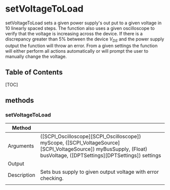# setVoltageToLoad
setVoltageToLoad sets a given power supply's out put to a given voltage in 10 linearly spaced steps. The function also uses a given oscilloscope to verify that the voltage is increasing across the device. If there is a discrepancy greater than 5% between the device $V_{DS}$ and the power supply output the function will throw an error. From a given settings the function will either perform all actions automatically or will prompt the user to manually change the voltage.

## Table of Contents
[TOC]

## methods
### setVoltageToLoad
| Method | |
|--------|:--|
| Arguments | ([SCPI_Oscilloscope][SCPI_Oscilloscope]) myScope, ([SCPI_VoltageSource][SCPI_VoltageSource]) myBusSupply, (Float) busVoltage, ([DPTSettings][DPTSettings]) settings |
| Output |  |
| Description | Sets bus supply to given output voltage with error checking. |
|||
